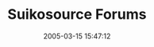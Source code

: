 ---
date: 2005-03-15 15:47:12
link:
  source: delicious
  source_url: https://del.icio.us/roytang
  text: Suikosource Forums
  url: http://www.suikosource.com/phpBB2/index.php
slug: suikosource-forums
source: delicious
tags:
- forums
- games
- broken-link
title: Suikosource Forums
---